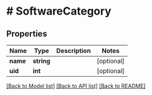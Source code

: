 # # SoftwareCategory

## Properties

Name | Type | Description | Notes
------------ | ------------- | ------------- | -------------
**name** | **string** |  | [optional]
**uid** | **int** |  | [optional]

[[Back to Model list]](../../README.md#models) [[Back to API list]](../../README.md#endpoints) [[Back to README]](../../README.md)
